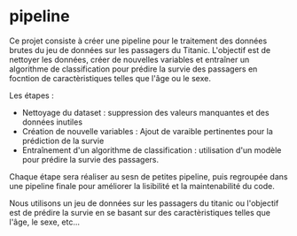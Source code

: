 # pipeline

Ce projet consiste à créer une pipeline pour le traitement des données brutes du jeu de données sur les passagers du Titanic. L'objectif est de nettoyer les données, créer de nouvelles variables et entraîner un algorithme de classification pour prédire la survie des passagers en focntion de caractèristiques telles que l'âge ou le sexe.

Les étapes : 
- Nettoyage du dataset : suppression des valeurs manquantes et des données inutiles
- Création de nouvelle variables : Ajout de varaible pertinentes pour la prédiction de la survie
- Entraînement d'un algorithme de classification : utilisation d'un modèle pour prédire la survie des passagers. 


Chaque étape sera réaliser au sesn de petites pipeline, puis regroupée dans une pipeline finale pour améliorer la lisibilité et la maintenabilité du code. 

Nous utilisons un jeu de données sur les passagers du titanic ou l'objectif est de prédire la survie en se basant sur des caractèristiques telles que l'âge, le sexe, etc...

